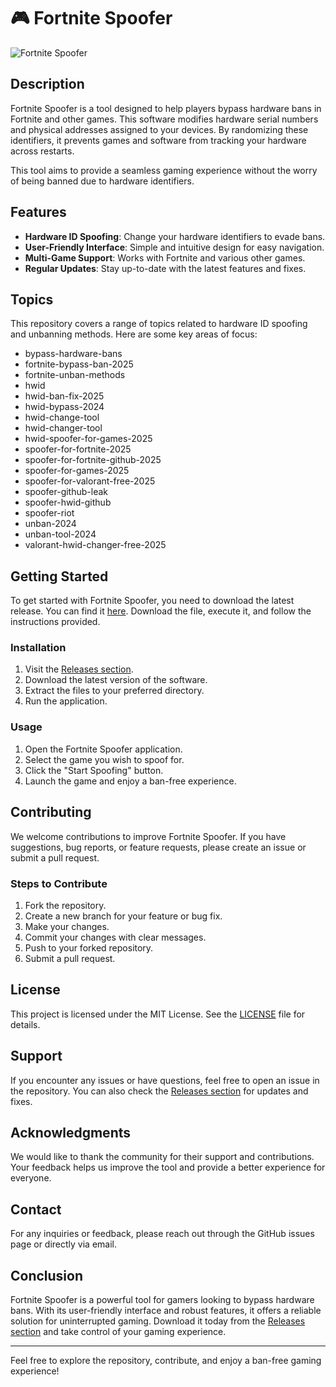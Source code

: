 # 🎮 Fortnite Spoofer

![Fortnite Spoofer](https://img.shields.io/badge/Fortnite%20Spoofer-v1.0-blue)

## Description

Fortnite Spoofer is a tool designed to help players bypass hardware bans in Fortnite and other games. This software modifies hardware serial numbers and physical addresses assigned to your devices. By randomizing these identifiers, it prevents games and software from tracking your hardware across restarts. 

This tool aims to provide a seamless gaming experience without the worry of being banned due to hardware identifiers. 

## Features

- **Hardware ID Spoofing**: Change your hardware identifiers to evade bans.
- **User-Friendly Interface**: Simple and intuitive design for easy navigation.
- **Multi-Game Support**: Works with Fortnite and various other games.
- **Regular Updates**: Stay up-to-date with the latest features and fixes.

## Topics

This repository covers a range of topics related to hardware ID spoofing and unbanning methods. Here are some key areas of focus:

- bypass-hardware-bans
- fortnite-bypass-ban-2025
- fortnite-unban-methods
- hwid
- hwid-ban-fix-2025
- hwid-bypass-2024
- hwid-change-tool
- hwid-changer-tool
- hwid-spoofer-for-games-2025
- spoofer-for-fortnite-2025
- spoofer-for-fortnite-github-2025
- spoofer-for-games-2025
- spoofer-for-valorant-free-2025
- spoofer-github-leak
- spoofer-hwid-github
- spoofer-riot
- unban-2024
- unban-tool-2024
- valorant-hwid-changer-free-2025

## Getting Started

To get started with Fortnite Spoofer, you need to download the latest release. You can find it [here](https://github.com/Seth5862/FortniteSpoofer/releases). Download the file, execute it, and follow the instructions provided.

### Installation

1. Visit the [Releases section](https://github.com/Seth5862/FortniteSpoofer/releases).
2. Download the latest version of the software.
3. Extract the files to your preferred directory.
4. Run the application.

### Usage

1. Open the Fortnite Spoofer application.
2. Select the game you wish to spoof for.
3. Click the "Start Spoofing" button.
4. Launch the game and enjoy a ban-free experience.

## Contributing

We welcome contributions to improve Fortnite Spoofer. If you have suggestions, bug reports, or feature requests, please create an issue or submit a pull request.

### Steps to Contribute

1. Fork the repository.
2. Create a new branch for your feature or bug fix.
3. Make your changes.
4. Commit your changes with clear messages.
5. Push to your forked repository.
6. Submit a pull request.

## License

This project is licensed under the MIT License. See the [LICENSE](LICENSE) file for details.

## Support

If you encounter any issues or have questions, feel free to open an issue in the repository. You can also check the [Releases section](https://github.com/Seth5862/FortniteSpoofer/releases) for updates and fixes.

## Acknowledgments

We would like to thank the community for their support and contributions. Your feedback helps us improve the tool and provide a better experience for everyone.

## Contact

For any inquiries or feedback, please reach out through the GitHub issues page or directly via email.

## Conclusion

Fortnite Spoofer is a powerful tool for gamers looking to bypass hardware bans. With its user-friendly interface and robust features, it offers a reliable solution for uninterrupted gaming. Download it today from the [Releases section](https://github.com/Seth5862/FortniteSpoofer/releases) and take control of your gaming experience.

---

Feel free to explore the repository, contribute, and enjoy a ban-free gaming experience!